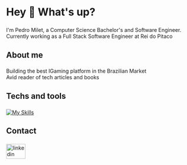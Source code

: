 <h1 align="left">Hey 👋 What's up?</h1>

###

<p align="left">I'm Pedro Milet, a Computer Science Bachelor's and Software Engineer. Currently working as a Full Stack Software Engineer at Rei do Pitaco</p>

###

<h2 align="left">About me</h2>

###

<p align="left">Building the best IGaming platform in the Brazilian Market <br> Avid reader of tech articles and books</p>

###

<h2 align="left">Techs and tools</h2>

###

[![My Skills](https://skillicons.dev/icons?i=ts,go,java,py,react,nodejs,spring,nextjs,docker,kafka,aws,js,flutter,rust,kubernetes,postgres,mongodb&theme=dark&perline=6)](https://skillicons.dev)

###

<h2 align="left">Contact</h2>

###

<div align="left">
  <a href="https://www.linkedin.com/in/pedro-milet-06603886/" target="_blank">
    <img src="https://raw.githubusercontent.com/maurodesouza/profile-readme-generator/master/src/assets/icons/social/linkedin/default.svg" width="52" height="40" alt="linkedin logo"  />
  </a>
</div>
